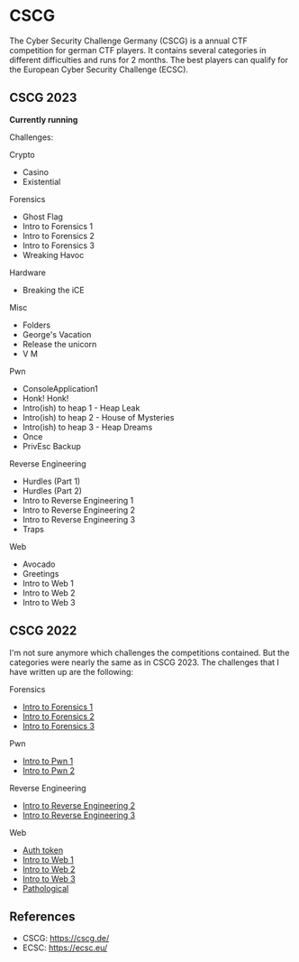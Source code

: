 # CSCG
The Cyber Security Challenge Germany (CSCG) is a annual CTF competition for german CTF players. It contains several categories in different difficulties and runs for 2 months. The best players can qualify for the European Cyber Security Challenge (ECSC).

## CSCG 2023
**Currently running**

Challenges:

Crypto
- Casino
- Existential

Forensics
- Ghost Flag
- Intro to Forensics 1
- Intro to Forensics 2
- Intro to Forensics 3
- Wreaking Havoc

Hardware
- Breaking the iCE

Misc
- Folders
- George's Vacation
- Release the unicorn
- V M

Pwn
- ConsoleApplication1
- Honk! Honk!
- Intro(ish) to heap 1 - Heap Leak
- Intro(ish) to heap 2 - House of Mysteries
- Intro(ish) to heap 3 - Heap Dreams
- Once
- PrivEsc Backup

Reverse Engineering
- Hurdles (Part 1)
- Hurdles (Part 2)
- Intro to Reverse Engineering 1
- Intro to Reverse Engineering 2
- Intro to Reverse Engineering 3
- Traps

Web
- Avocado
- Greetings
- Intro to Web 1
- Intro to Web 2
- Intro to Web 3

## CSCG 2022
I'm not sure anymore which challenges the competitions contained. But the categories were nearly the same as in CSCG 2023. The challenges that I have written up are the following:

Forensics
- [Intro to Forensics 1](CSCG-2022/Forensics/Intro_to_Forensics_1.txt)
- [Intro to Forensics 2](CSCG-2022/Forensics/Intro_to_Forensics_2.txt)
- [Intro to Forensics 3](CSCG-2022/Forensics/Intro_to_Forensics_3.txt)

Pwn
- [Intro to Pwn 1](CSCG-2022/Pwn/Intro_to_Pwn_1.txt)
- [Intro to Pwn 2](CSCG-2022/Pwn/Intro_to_Pwn_2.txt)

Reverse Engineering
- [Intro to Reverse Engineering 2](CSCG-2022/Reverse_Engineering/Intro_to_Reverse_Engineering_2.txt)
- [Intro to Reverse Engineering 3](CSCG-2022/Reverse_Engineering/Intro_to_Reverse_Engineering_3.txt)

Web
- [Auth token](CSCG-2022/Web/auth_token.txt)
- [Intro to Web 1](CSCG-2022/Web/Intro_to_Web_1.txt)
- [Intro to Web 2](CSCG-2022/Web/Intro_to_Web_2.txt)
- [Intro to Web 3](CSCG-2022/Web/Intro_to_Web_3.txt)
- [Pathological](CSCG-2022/Web/pathological.txt)

## References
- CSCG: https://cscg.de/
- ECSC: https://ecsc.eu/
